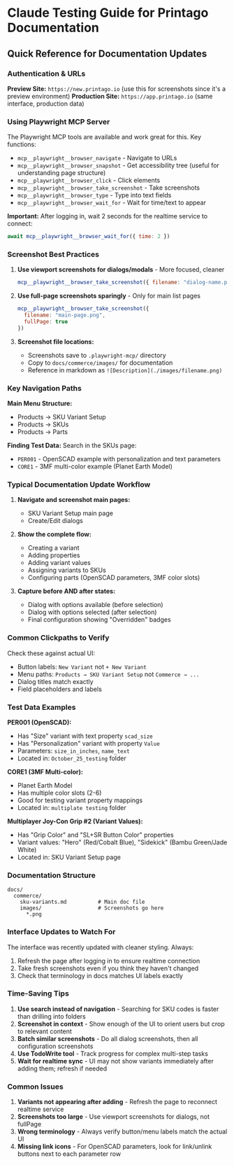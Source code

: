# Claude Testing Guide for Printago Documentation

## Quick Reference for Documentation Updates

### Authentication & URLs

**Preview Site:** `https://new.printago.io` (use this for screenshots since it's a preview environment)
**Production Site:** `https://app.printago.io` (same interface, production data)

### Using Playwright MCP Server

The Playwright MCP tools are available and work great for this. Key functions:
- `mcp__playwright__browser_navigate` - Navigate to URLs
- `mcp__playwright__browser_snapshot` - Get accessibility tree (useful for understanding page structure)
- `mcp__playwright__browser_click` - Click elements
- `mcp__playwright__browser_take_screenshot` - Take screenshots
- `mcp__playwright__browser_type` - Type into text fields
- `mcp__playwright__browser_wait_for` - Wait for time/text to appear

**Important:** After logging in, wait 2 seconds for the realtime service to connect:
```javascript
await mcp__playwright__browser_wait_for({ time: 2 })
```

### Screenshot Best Practices

1. **Use viewport screenshots for dialogs/modals** - More focused, cleaner
   ```javascript
   mcp__playwright__browser_take_screenshot({ filename: "dialog-name.png" })
   ```

2. **Use full-page screenshots sparingly** - Only for main list pages
   ```javascript
   mcp__playwright__browser_take_screenshot({
     filename: "main-page.png",
     fullPage: true
   })
   ```

3. **Screenshot file locations:**
   - Screenshots save to `.playwright-mcp/` directory
   - Copy to `docs/commerce/images/` for documentation
   - Reference in markdown as `![Description](./images/filename.png)`

### Key Navigation Paths

**Main Menu Structure:**
- Products → SKU Variant Setup
- Products → SKUs
- Products → Parts

**Finding Test Data:**
Search in the SKUs page:
- `PER001` - OpenSCAD example with personalization and text parameters
- `CORE1` - 3MF multi-color example (Planet Earth Model)

### Typical Documentation Update Workflow

1. **Navigate and screenshot main pages:**
   - SKU Variant Setup main page
   - Create/Edit dialogs

2. **Show the complete flow:**
   - Creating a variant
   - Adding properties
   - Adding variant values
   - Assigning variants to SKUs
   - Configuring parts (OpenSCAD parameters, 3MF color slots)

3. **Capture before AND after states:**
   - Dialog with options available (before selection)
   - Dialog with options selected (after selection)
   - Final configuration showing "Overridden" badges

### Common Clickpaths to Verify

Check these against actual UI:
- Button labels: `New Variant` not `+ New Variant`
- Menu paths: `Products → SKU Variant Setup` not `Commerce → ...`
- Dialog titles match exactly
- Field placeholders and labels

### Test Data Examples

**PER001 (OpenSCAD):**
- Has "Size" variant with text property `scad_size`
- Has "Personalization" variant with property `Value`
- Parameters: `size_in_inches`, `name_text`
- Located in: `October_25_testing` folder

**CORE1 (3MF Multi-color):**
- Planet Earth Model
- Has multiple color slots (2-6)
- Good for testing variant property mappings
- Located in: `multiplate testing` folder

**Multiplayer Joy-Con Grip #2 (Variant Values):**
- Has "Grip Color" and "SL+SR Button Color" properties
- Variant values: "Hero" (Red/Cobalt Blue), "Sidekick" (Bambu Green/Jade White)
- Located in: SKU Variant Setup page

### Documentation Structure

```
docs/
  commerce/
    sku-variants.md          # Main doc file
    images/                  # Screenshots go here
      *.png
```

### Interface Updates to Watch For

The interface was recently updated with cleaner styling. Always:
1. Refresh the page after logging in to ensure realtime connection
2. Take fresh screenshots even if you think they haven't changed
3. Check that terminology in docs matches UI labels exactly

### Time-Saving Tips

1. **Use search instead of navigation** - Searching for SKU codes is faster than drilling into folders
2. **Screenshot in context** - Show enough of the UI to orient users but crop to relevant content
3. **Batch similar screenshots** - Do all dialog screenshots, then all configuration screenshots
4. **Use TodoWrite tool** - Track progress for complex multi-step tasks
5. **Wait for realtime sync** - UI may not show variants immediately after adding them; refresh if needed

### Common Issues

1. **Variants not appearing after adding** - Refresh the page to reconnect realtime service
2. **Screenshots too large** - Use viewport screenshots for dialogs, not fullPage
3. **Wrong terminology** - Always verify button/menu labels match the actual UI
4. **Missing link icons** - For OpenSCAD parameters, look for link/unlink buttons next to each parameter row

